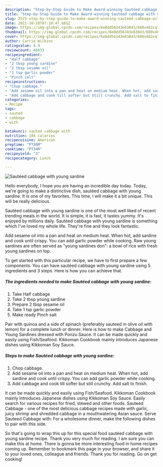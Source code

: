 ```yaml
---
description: "Step-by-Step Guide to Make Award-winning Sautéed cabbage with young sardine"
title: "Step-by-Step Guide to Make Award-winning Sautéed cabbage with young sardine"
slug: 2575-step-by-step-guide-to-make-award-winning-sauteed-cabbage-with-young-sardine
date: 2021-10-18T07:10:47.681Z
image: https://img-global.cpcdn.com/recipes/6e0dd56343e83843/680x482cq70/sauteed-cabbage-with-young-sardine-recipe-main-photo.jpg
thumbnail: https://img-global.cpcdn.com/recipes/6e0dd56343e83843/680x482cq70/sauteed-cabbage-with-young-sardine-recipe-main-photo.jpg
cover: https://img-global.cpcdn.com/recipes/6e0dd56343e83843/680x482cq70/sauteed-cabbage-with-young-sardine-recipe-main-photo.jpg
author: Carrie Wilkins
ratingvalue: 4.9
reviewcount: 46633
recipeingredient:
- "Half cabbage"
- "2 tbsp young sardine"
- "2 tbsp sesame oil"
- "1 tsp garlic powder"
- "Pinch salt"
recipeinstructions:
- "Chop cabbage."
- "Add sesame oil into a pan and heat on medium heat. When hot, add sardine and cook until crispy. You can add garlic powder while cooking."
- "Add cabbage and cook till softer but still crunchy. Add salt to finish."
categories:
- Recipe
tags:
- sauted
- cabbage
- with

katakunci: sauted cabbage with 
nutrition: 184 calories
recipecuisine: American
preptime: "PT36M"
cooktime: "PT34M"
recipeyield: "3"
recipecategory: Lunch

---
```



![Sautéed cabbage with young sardine](https://img-global.cpcdn.com/recipes/6e0dd56343e83843/680x482cq70/sauteed-cabbage-with-young-sardine-recipe-main-photo.jpg)

Hello everybody, I hope you are having an incredible day today. Today, we're going to make a distinctive dish, sautéed cabbage with young sardine. It is one of my favorites. This time, I will make it a bit unique. This will be really delicious.

Sautéed cabbage with young sardine is one of the most well liked of recent trending meals in the world. It is simple, it is fast, it tastes yummy. It's enjoyed by millions daily. Sautéed cabbage with young sardine is something which I've loved my whole life. They're fine and they look fantastic.

Add sesame oil into a pan and heat on medium heat. When hot, add sardine and cook until crispy. You can add garlic powder while cooking. Raw young sardines are often served as &#34;young sardines don&#34;: a bowl of rice with fresh young sardines on top.


To get started with this particular recipe, we have to first prepare a few components. You can have sautéed cabbage with young sardine using 5 ingredients and 3 steps. Here is how you can achieve that.

<!--inarticleads1-->

##### The ingredients needed to make Sautéed cabbage with young sardine:

1. Take Half cabbage
1. Take 2 tbsp young sardine
1. Prepare 2 tbsp sesame oil
1. Take 1 tsp garlic powder
1. Make ready Pinch salt


Pair with quinoa and a side of spinach (preferably sauteed in olive oil with lemon) for a complete lunch or dinner. Here is how to make Cabbage and Young Sardines dressed with Ponzu Sauce. It can be made quickly and easily using Fish/Seafood. Kikkoman Cookbook mainly introduces Japanese dishes using Kikkoman Soy Sauce. 

<!--inarticleads2-->

##### Steps to make Sautéed cabbage with young sardine:

1. Chop cabbage.
1. Add sesame oil into a pan and heat on medium heat. When hot, add sardine and cook until crispy. You can add garlic powder while cooking.
1. Add cabbage and cook till softer but still crunchy. Add salt to finish.


It can be made quickly and easily using Fish/Seafood. Kikkoman Cookbook mainly introduces Japanese dishes using Kikkoman Soy Sauce. Easily search for various recipes for fried, stewed and other foods. Sauteed Cabbage - one of the most delicious cabbage recipes made with garlic, juicy shrimp and shredded cabbage in a mouthwatering Asian sauce. Serve Sauteed Cabbage with: For a wholesome dinner, make the following dishes to pair with this side. 

So that's going to wrap this up for this special food sautéed cabbage with young sardine recipe. Thank you very much for reading. I am sure you can make this at home. There is gonna be more interesting food in home recipes coming up. Remember to bookmark this page in your browser, and share it to your loved ones, colleague and friends. Thank you for reading. Go on get cooking!
